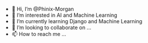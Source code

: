 - 👋 Hi, I’m @Phinix-Morgan
- 👀 I’m interested in AI and Machine Learning
- 🌱 I’m currently learning Django and Machine Learning
- 💞️ I’m looking to collaborate on ...
- 📫 How to reach me ...

<!---
Phinix-Morgan/Phinix-Morgan is a ✨ special ✨ repository because its `README.md` (this file) appears on your GitHub profile.
You can click the Preview link to take a look at your changes.
--->
